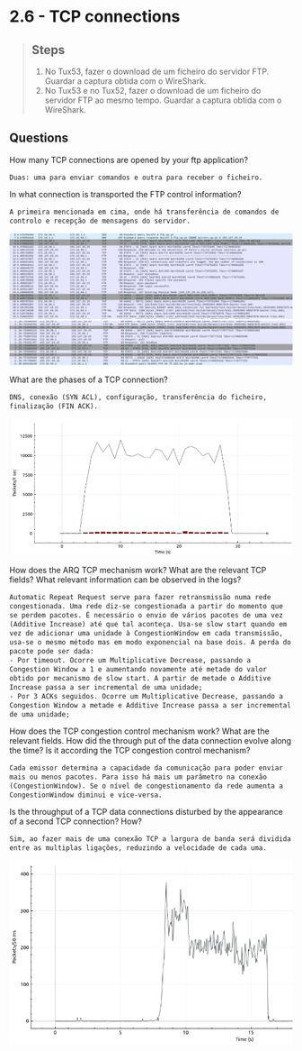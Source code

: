 # 2.6 - TCP connections

>## Steps
>
>1. No Tux53, fazer o download de um ficheiro do servidor FTP. Guardar a captura obtida com o WireShark.
>2. No Tux53 e no Tux52, fazer o download de um ficheiro do servidor FTP ao mesmo tempo. Guardar a captura obtida com o WireShark.

## Questions

How many TCP connections are opened by your ftp application?

```note
Duas: uma para enviar comandos e outra para receber o ficheiro.
```

In what connection is transported the FTP control information?

```note
A primeira mencionada em cima, onde há transferência de comandos de controlo e recepção de mensagens do servidor.
```

![Flow 1: Begin](../img/Exp6a.png)
![Flow 2: End](../img/Exp6b.png)

What are the phases of a TCP connection?

```note
DNS, conexão (SYN ACL), configuração, transferência do ficheiro, finalização (FIN ACK).
```

![Graph 1: One TCP connection](../img/Exp6c.png)

How does the ARQ TCP mechanism work? What are the relevant TCP fields? What relevant information can be observed in the logs?

```note
Automatic Repeat Request serve para fazer retransmissão numa rede congestionada. Uma rede diz-se congestionada a partir do momento que se perdem pacotes. É necessário o envio de vários pacotes de uma vez (Additive Increase) até que tal aconteça. Usa-se slow start quando em vez de adicionar uma unidade à CongestionWindow em cada transmissão, usa-se o mesmo método mas em modo exponencial na base dois. A perda do pacote pode ser dada:
- Por timeout. Ocorre um Multiplicative Decrease, passando a Congestion Window a 1 e aumentando novamente até metade do valor obtido por mecanismo de slow start. A partir de metade o Additive Increase passa a ser incremental de uma unidade;
- Por 3 ACKs seguidos. Ocorre um Multiplicative Decrease, passando a Congestion Window a metade e Additive Increase passa a ser incremental de uma unidade;
```

How does the TCP congestion control mechanism work? What are the relevant fields. How did the through put of the data connection evolve along the time? Is it according the TCP congestion control mechanism?

```note
Cada emissor determina a capacidade da comunicação para poder enviar mais ou menos pacotes. Para isso há mais um parâmetro na conexão (CongestionWindow). Se o nível de congestionamento da rede aumenta a CongestionWindow diminui e vice-versa.
```

Is the throughput of a TCP data connections disturbed by the appearance of a second TCP connection? How?

```note
Sim, ao fazer mais de uma conexão TCP a largura de banda será dividida entre as multiplas ligações, reduzindo a velocidade de cada uma. 
```

![Graph 2: Two TCP connections](../img/Exp6d.png)
